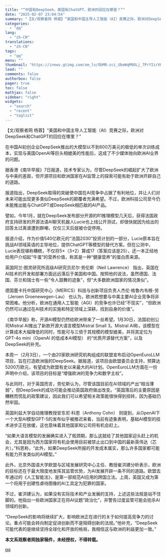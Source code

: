 ```yaml
---
title: "“中国有DeepSeek，美国有ChatGPT，欧洲的回应在哪里？”"
date: "2025-02-07 23:04:54"
summary: "【文/观察者网 杨蓉】“美国和中国主导人工智能（AI）竞赛之际，欧洲对DeepSeek和ChatG..."
categories:
  - "qq"
lang:
  - "zh-CN"
translations:
  - "zh-CN"
tags:
  - "qq"
menu: ""
thumbnail: "https://inews.gtimg.com/om_ls/ObMR-zci_UbeWqM9OLj_7PrYIirVOLTiRQeIJPlA4eYM8AA_640360/0"
lead: ""
comments: false
authorbox: false
pager: true
toc: false
mathjax: false
sidebar: "right"
widgets:
  - "search"
  - "recent"
  - "taglist"
---
```


【文/观察者网 杨蓉】“美国和中国主导人工智能（AI）竞赛之际，欧洲对DeepSeek和ChatGPT的回应在哪里？”

在中国AI初创企业DeepSeek推出的大模型以不到600万美元的极低的单次训练成本，实现与美国OpenAI等巨头相媲美的性能后，这成了不少媒体抛向欧洲AI业界的问题。

据香港《南华早报》7日报道，技术专家认为，尽管DeepSeek的崛起扩大了欧洲与中美的差距，但开源项目和欧洲国家在AI监管上的探索可能有助于欧洲开辟自己的道路。

报道指出，DeepSeek取得的突破使中国在AI竞争中占据了有利地位，并让人们对未来可能出现更多类似DeepSeek的颠覆者充满希望。不过，欧洲科技公司至今仍未能推出能与ChatGPT或DeepSeek相匹敌的AI产品。

譬如，今年1月，就在DeepSeek发布部分开源的R1推理模型几天后，获得法国政府支持研发的开源法语AI聊天机器人Lucie也上线公开测试，却很快就因为给出的回答太过离谱遭到群嘲，仅仅三天后就被仓促停用。

报道介绍，作为价值540亿欧元的“法国2030”投资计划的一部分，Lucie原本旨在挑战AI领域英语的主导地位，提供ChatGPT等模型的替代方案。但在公测中，Lucie表现堪称糟糕，不仅将5×（3+2）算成17（答案应该是25），还一本正经地给用户介绍起“牛蛋”的营养价值，称其是一种“健康营养”的蛋白质来源。

英国阿兰·图灵研究所高级AI研究员尼尔·劳伦斯（Neil Lawrence） 指出，英国在AI技术的开发和部署方面远远落后于美国和中国。按照他的说法，虽然德国、法国、芬兰和瑞士有一些“令人鼓舞的迹象”，但“大多数欧洲国家的情况类似”。

德国墨卡托中国研究中心（MERICS）科技与创新项目负责人杰伦·格鲁内韦根-劳（Jeroen Groenewegen-Lau） 也认为，欧洲若想要与中美主要AI企业竞争将非常困难。他分析，欧洲在通用人工智能（AGI）的竞争也许已经“不现实”，“但欧洲仍然可以通过在AI技术的实施和特定领域上深耕，找到自身的价值”。

《南华早报》称，开源AI模型仍然给欧洲带来了一丝希望。1月30日，法国初创公司Mistral AI推出了新款开源大语言模型Mistral Small 3。Mistral AI称，该模型在计算成本大幅降低的同时，性能可与三倍于其规模的模型媲美，并将其定位为GPT-4o mini（OpenAI 的低成本AI模型） 的“优质开源替代方案”，以及DeepSeek的补充。

本周一（2月3日），一个由20家欧洲研究机构组成的联盟宣布启动OpenEuroLLM项目，旨在打造欧洲版的DeepSeek。据报道，该项目由欧盟委员会支持，预算达5200万欧元，有望成为欧盟有史以来最大的AI计划。OpenEuroLLM方面在一份声明中介绍，该项目的目标是“增强欧洲的竞争力和数字主权”。

与此同时，对于英国而言，劳伦斯认为，尽管该国目前在AI领域的产出“相当薄弱”，但DeepSeek的成功可能会推动英国政府做出改变。“英国落后的主要原因是糟糕而慌乱的政策建议，因此我们可以希望相关政策能很快得到扭转，因为基础仍然牢固。

英国利兹大学自动推理教授安东尼·科恩（Anthony Cohn） 则提到，从OpenAI下一个大型AI模型GPT-5的发布似乎被推迟来看，当前有迹象表明，基础AI模型的技术进步正在放缓，这也意味着其他国家和公司将有机会赶上。

“如果大语言模型的发展确实进入了瓶颈期，那么这就给了其他国家迎头赶上的机会，尤其是因为西方国家将有机会使用目前被禁止出口到中国的最新英伟达（芯片）。”科恩称，“此外，如果DeepSeek所报的开发成本属实，那么许多国家都可能有能力开发类似的AI模型。”

此外，北京外国语大学欧盟与区域发展研究中心主任、教授崔洪建分析表示，欧洲的目标还在于最大限度地发挥其监管优势，为AI发展开辟一条不同的道路。欧盟去年通过的《人工智能法》，是第一部规范AI应用的跨国立法。上周，英国又成为第一个将用于创建性虐待图像的AI工具定为犯罪的国家。

不过，崔洪建认为，如果没有实际技术和产业发展的支持，上述这些法规是站不住脚的。他指出一些欧洲国家正在将AI议题“政治化”，并警告过度监管可能会扼杀AI领域的创新。

“DeepSeek的影响将继续扩大，影响欧洲正在进行的关于如何提高竞争力的讨论。重点可能会转向制定促进创新而不是阻碍创新的法规。”他补充，“DeepSeek可能代表的是继续坚持全球化和开放的格局，我相信这与欧洲的利益更加一致。”

**本文系观察者网独家稿件，未经授权，不得转载。**

[qq](https://new.qq.com/rain/a/20250207A09BIW00)
